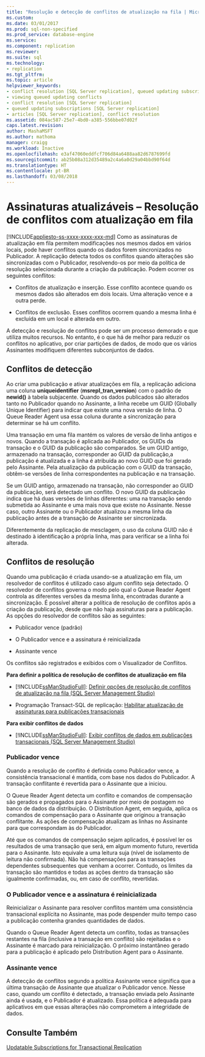 ```yaml
---
title: "Resolução e detecção de conflitos de atualização na fila | Microsoft Docs"
ms.custom: 
ms.date: 03/01/2017
ms.prod: sql-non-specified
ms.prod_service: database-engine
ms.service: 
ms.component: replication
ms.reviewer: 
ms.suite: sql
ms.technology:
- replication
ms.tgt_pltfrm: 
ms.topic: article
helpviewer_keywords:
- conflict resolution [SQL Server replication], queued updating subscriptions
- viewing queued updating conflicts
- conflict resolution [SQL Server replication]
- queued updating subscriptions [SQL Server replication]
- articles [SQL Server replication], conflict resolution
ms.assetid: 084ac587-25e7-4bd0-a385-556bbe07d02f
caps.latest.revision: 
author: MashaMSFT
ms.author: mathoma
manager: craigg
ms.workload: Inactive
ms.openlocfilehash: e3af47060eddfcf706d84a6488aa82d6787699fd
ms.sourcegitcommit: ab25b08a312d35489a2c4a6a0d29a04bbd90f64d
ms.translationtype: HT
ms.contentlocale: pt-BR
ms.lasthandoff: 03/08/2018
---
```

# <a name="updatable-subscriptions---queued-updating-conflict-resolution"></a>Assinaturas atualizáveis – Resolução de conflitos com atualização em fila
[!INCLUDE[appliesto-ss-xxxx-xxxx-xxx-md](../../../includes/appliesto-ss-xxxx-xxxx-xxx-md.md)]
  Como as assinaturas de atualização em fila permitem modificações nos mesmos dados em vários locais, pode haver conflitos quando os dados forem sincronizados no Publicador. A replicação detecta todos os conflitos quando alterações são sincronizadas com o Publicador, resolvendo-os por meio da política de resolução selecionada durante a criação da publicação. Podem ocorrer os seguintes conflitos:  
  
-   Conflitos de atualização e inserção. Esse conflito acontece quando os mesmos dados são alterados em dois locais. Uma alteração vence e a outra perde.  
  
-   Conflitos de exclusão. Esses conflitos ocorrem quando a mesma linha é excluída em um local e alterada em outro.  
  
 A detecção e resolução de conflitos pode ser um processo demorado e que utiliza muitos recursos. No entanto, é o que há de melhor para reduzir os conflitos no aplicativo, por criar partições de dados, de modo que os vários Assinantes modifiquem diferentes subconjuntos de dados.  
  
## <a name="detecting-conflicts"></a>Conflitos de detecção  
 Ao criar uma publicação e ativar atualizações em fila, a replicação adiciona uma coluna **uniqueidentifier** (**msrepl_tran_version**) com o padrão de **newid()** à tabela subjacente. Quando os dados publicados são alterados tanto no Publicador quando no Assinante, a linha recebe um GUID (Globally Unique Identifier) para indicar que existe uma nova versão de linha. O Queue Reader Agent usa essa coluna durante a sincronização para determinar se há um conflito.  
  
 Uma transação em uma fila mantém os valores de versão de linha antigos e novos. Quando a transação é aplicada ao Publicador, os GUIDs da transação e o GUID da publicação são comparados. Se um GUID antigo, armazenado na transação, corresponder ao GUID da publicação,a publicação é atualizada e a linha é atribuída ao novo GUID que foi gerado pelo Assinante. Pela atualização da publicação com o GUID da transação, obtêm-se versões de linha correspondentes na publicação e na transação.  
  
 Se um GUID antigo, armazenado na transação, não corresponder ao GUID da publicação, será detectado um conflito. O novo GUID da publicação indica que há duas versões de linhas diferentes: uma na transação sendo submetida ao Assinante e uma mais nova que existe no Assinante. Nesse caso, outro Assinante ou o Publicador atualizou a mesma linha da publicação antes de a transação de Assinante ser sincronizada.  
  
 Diferentemente da replicação de mesclagem, o uso da coluna GUID não é destinado à identificação a própria linha, mas para verificar se a linha foi alterada.  
  
## <a name="resolving-conflicts"></a>Conflitos de resolução  
 Quando uma publicação é criada usando-se a atualização em fila, um resolvedor de conflitos é utilizado caso algum conflito seja detectado. O resolvedor de conflitos governa o modo pelo qual o Queue Reader Agent controla as diferentes versões da mesma linha, encontradas durante a sincronização. É possível alterar a política de resolução de conflitos após a criação da publicação, desde que não haja assinaturas para a publicação. As opções do resolvedor de conflitos são as seguintes:  
  
-   Publicador vence (padrão)  
  
-   O Publicador vence e a assinatura é reinicializada  
  
-   Assinante vence  
  
 Os conflitos são registrados e exibidos com o Visualizador de Conflitos.  
  
 **Para definir a política de resolução de conflitos de atualização em fila**  
  
-   [!INCLUDE[ssManStudioFull](../../../includes/ssmanstudiofull-md.md)]: [Definir opções de resolução de conflitos de atualização na fila &#40;SQL Server Management Studio&#41;](../../../relational-databases/replication/publish/set-queued-updating-conflict-resolution-options-sql-server-management-studio.md)  
  
-   Programação Transact-SQL de replicação: [Habilitar atualização de assinaturas para publicações transacionais](../../../relational-databases/replication/publish/enable-updating-subscriptions-for-transactional-publications.md)  
  
 **Para exibir conflitos de dados**  
  
-   [!INCLUDE[ssManStudioFull](../../../includes/ssmanstudiofull-md.md)]: [Exibir conflitos de dados em publicações transacionais &#40;SQL Server Management Studio&#41;](../../../relational-databases/replication/view-data-conflicts-for-transactional-publications-sql-server-management-studio.md)  
  
### <a name="publisher-wins"></a>Publicador vence  
 Quando a resolução de conflito é definida como Publicador vence, a consistência transacional é mantida, com base nos dados do Publicador. A transação conflitante é revertida para o Assinante que a iniciou.  
  
 O Queue Reader Agent detecta um conflito e comandos de compensação são gerados e propagados para o Assinante por meio de postagem no banco de dados da distribuição. O Distribution Agent, em seguida, aplica os comandos de compensação para o Assinante que originou a transação conflitante. As ações de compensação atualizam as linhas no Assinante para que correspondam às do Publicador.  
  
 Até que os comandos de compensação sejam aplicados, é possível ler os resultados de uma transação que será, em algum momento futuro, revertida para o Assinante. Isto equivale a uma leitura suja (nível de isolamento de leitura não confirmada). Não há compensações para as transações dependentes subsequentes que venham a ocorrer. Contudo, os limites da transação são mantidos e todas as ações dentro da transação são igualmente confirmadas, ou, em caso de conflito, revertidas.  
  
### <a name="publisher-wins-and-the-subscription-is-reinitialized"></a>O Publicador vence e a assinatura é reinicializada  
 Reinicializar o Assinante para resolver conflitos mantém uma consistência transacional explícita no Assinante, mas pode despender muito tempo caso a publicação contenha grandes quantidades de dados.  
  
 Quando o Queue Reader Agent detecta um conflito, todas as transações restantes na fila (inclusive a transação em conflito) são rejeitadas e o Assinante é marcado para reinicialização. O próximo instantâneo gerado para a publicação é aplicado pelo Distribution Agent para o Assinante.  
  
### <a name="subscriber-wins"></a>Assinante vence  
 A detecção de conflitos segundo a política Assinante vence significa que a última transação de Assinante que atualizar o Publicador vence. Nesse caso, quando um conflito é detectado, a transação enviada pelo Assinante ainda é usada, e o Publicador é atualizado. Essa política é adequada para aplicativos em que essas alterações não comprometem a integridade de dados.  
  
## <a name="see-also"></a>Consulte Também  
 [Updatable Subscriptions for Transactional Replication](../../../relational-databases/replication/transactional/updatable-subscriptions-for-transactional-replication.md)  
  
  
